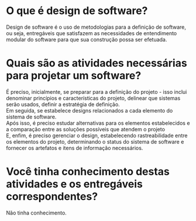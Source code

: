 # O que é design de software? 
Design de software é o uso de metodologias para a definição de software, ou seja, entregáveis que satisfazem as necessidades de entendimento modular do software para que sua construção possa ser efetuada.
# Quais são as atividades necessárias para projetar um software? 
É preciso, inicialmente, se preparar para a definição do projeto - isso inclui denominar princípios e características do projeto, delinear que sistemas serão usados, definir a estratégia de definição.
</br>Em seguida, se estabelece designs relacionados a cada elemento do sistema de software.
</br>Após isso, é preciso estudar alternativas para os elementos estabelecidos e a comparação entre as soluções possíveis que atendem o projeto
</br>E, enfim, é preciso gerenciar o design, estabelecendo rastreabilidade entre os elementos do projeto, determinando o status do sistema de software e fornecer os artefatos e itens de informação necessários.

# Você tinha conhecimento destas atividades e os entregáveis correspondentes? 

Não tinha conhecimento.